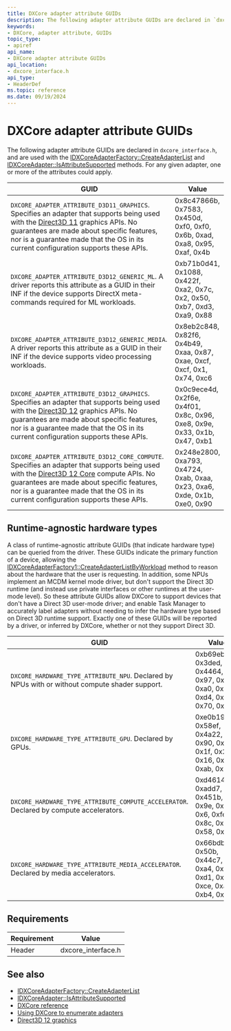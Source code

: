 ```yaml
---
title: DXCore adapter attribute GUIDs
description: The following adapter attribute GUIDs are declared in `dxcore_interface.h`, and are used with the [IDXCoreAdapterFactory::CreateAdapterList](/windows/win32/dxcore/dxcore_interface/nf-dxcore_interface-idxcoreadapterfactory-createadapterlist) and [IDXCoreAdapter::IsAttributeSupported](/windows/win32/dxcore/dxcore_interface/nf-dxcore_interface-idxcoreadapter-isattributesupported) methods.
keywords:
- DXCore, adapter attribute, GUIDs
topic_type:
- apiref
api_name:
- DXCore adapter attribute GUIDs
api_location:
- dxcore_interface.h
api_type:
- HeaderDef
ms.topic: reference
ms.date: 09/19/2024
---
```


# DXCore adapter attribute GUIDs

The following adapter attribute GUIDs are declared in `dxcore_interface.h`, and are used with the [IDXCoreAdapterFactory::CreateAdapterList](/windows/win32/dxcore/dxcore_interface/nf-dxcore_interface-idxcoreadapterfactory-createadapterlist) and [IDXCoreAdapter::IsAttributeSupported](/windows/win32/dxcore/dxcore_interface/nf-dxcore_interface-idxcoreadapter-isattributesupported) methods. For any given adapter, one or more of the attributes could apply.

| GUID | Value |
|-|-|
| `DXCORE_ADAPTER_ATTRIBUTE_D3D11_GRAPHICS`. Specifies an adapter that supports being used with the [Direct3D 11](/windows/win32/direct3d11) graphics APIs. No guarantees are made about specific features, nor is a guarantee made that the OS in its current configuration supports these APIs. | 0x8c47866b, 0x7583, 0x450d, 0xf0, 0xf0, 0x6b, 0xad, 0xa8, 0x95, 0xaf, 0x4b |
| `DXCORE_ADAPTER_ATTRIBUTE_D3D12_GENERIC_ML`. A driver reports this attribute as a GUID in their INF if the device supports DirectX meta-commands required for ML workloads. | 0xb71b0d41, 0x1088, 0x422f, 0xa2, 0x7c, 0x2, 0x50, 0xb7, 0xd3, 0xa9, 0x88 |
| `DXCORE_ADAPTER_ATTRIBUTE_D3D12_GENERIC_MEDIA`. A driver reports this attribute as a GUID in their INF if the device supports video processing workloads. | 0x8eb2c848, 0x82f6, 0x4b49, 0xaa, 0x87, 0xae, 0xcf, 0xcf, 0x1, 0x74, 0xc6 |
| `DXCORE_ADAPTER_ATTRIBUTE_D3D12_GRAPHICS`. Specifies an adapter that supports being used with the [Direct3D 12](/windows/win32/direct3d12) graphics APIs. No guarantees are made about specific features, nor is a guarantee made that the OS in its current configuration supports these APIs. | 0x0c9ece4d, 0x2f6e, 0x4f01, 0x8c, 0x96, 0xe8, 0x9e, 0x33, 0x1b, 0x47, 0xb1 |
| `DXCORE_ADAPTER_ATTRIBUTE_D3D12_CORE_COMPUTE`. Specifies an adapter that supports being used with the [Direct3D 12 Core](../direct3d12/core-feature-levels.md) compute APIs. No guarantees are made about specific features, nor is a guarantee made that the OS in its current configuration supports these APIs. | 0x248e2800, 0xa793, 0x4724, 0xab, 0xaa, 0x23, 0xa6, 0xde, 0x1b, 0xe0, 0x90 |

## Runtime-agnostic hardware types

A class of runtime-agnostic attribute GUIDs (that indicate hardware type) can be queried from the driver. These GUIDs indicate the primary function of a device, allowing the [IDXCoreAdapterFactory1::CreateAdapterListByWorkload](/windows/win32/dxcore/dxcore_interface/nf-dxcore_interface-idxcoreadapterfactory-createadapterlist) method to reason about the hardware that the user is requesting. In addition, some NPUs implement an MCDM kernel mode driver, but don't support the Direct 3D runtime (and instead use private interfaces or other runtimes at the user-mode level). So these attribute GUIDs allow DXCore to support devices that don't have a Direct 3D user-mode driver; and enable Task Manager to accurately label adapters without needing to infer the hardware type based on Direct 3D runtime support. Exactly one of these GUIDs will be reported by a driver, or inferred by DXCore, whether or not they support Direct 3D.

| GUID | Value |
|-|-|
| `DXCORE_HARDWARE_TYPE_ATTRIBUTE_NPU`. Declared by NPUs with or without compute shader support. | 0xb69eb219, 0x3ded, 0x4464, 0x97, 0x9f, 0xa0, 0xb, 0xd4, 0x68, 0x70, 0x6 |
| `DXCORE_HARDWARE_TYPE_ATTRIBUTE_GPU`. Declared by GPUs. | 0xe0b195da, 0x58ef, 0x4a22, 0x90, 0xf1, 0x1f, 0x28, 0x16, 0x9c, 0xab, 0x8d |
| `DXCORE_HARDWARE_TYPE_ATTRIBUTE_COMPUTE_ACCELERATOR`. Declared by compute accelerators. | 0xd46140c4, 0xadd7, 0x451b, 0x9e, 0x56, 0x6, 0xfe, 0x8c, 0x3b, 0x58, 0xed |
| `DXCORE_HARDWARE_TYPE_ATTRIBUTE_MEDIA_ACCELERATOR`. Declared by media accelerators. | 0x66bdb96a, 0x50b, 0x44c7, 0xa4, 0xfd, 0xd1, 0x44, 0xce, 0xa, 0xb4, 0x43 |

## Requirements

| Requirement | Value |
|-|-|
| Header | dxcore_interface.h |

## See also

* [IDXCoreAdapterFactory::CreateAdapterList](/windows/win32/dxcore/dxcore_interface/nf-dxcore_interface-idxcoreadapterfactory-createadapterlist)
* [IDXCoreAdapter::IsAttributeSupported](/windows/win32/dxcore/dxcore_interface/nf-dxcore_interface-idxcoreadapter-isattributesupported)
* [DXCore reference](./dxcore-reference.md)
* [Using DXCore to enumerate adapters](./dxcore-enum-adapters.md)
* [Direct3D 12 graphics](../direct3d12/direct3d-12-graphics.md)
